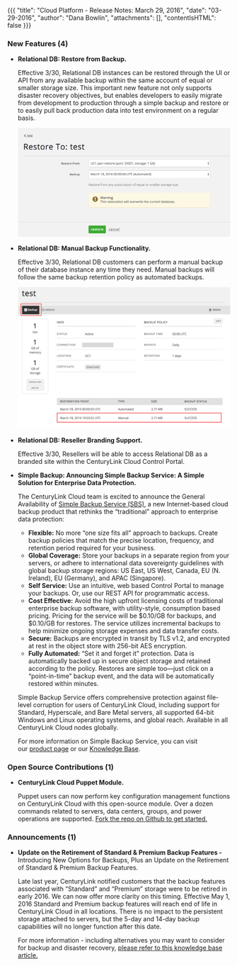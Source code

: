 {{{
"title": "Cloud Platform - Release Notes: March 29, 2016",
"date": "03-29-2016",
"author": "Dana Bowlin",
"attachments": [],
"contentIsHTML": false
}}}
### New Features (4)

* __Relational DB: Restore from Backup.__

  Effective 3/30, Relational DB instances can be restored through the UI or API from any available backup within the same account of equal or smaller storage size.  This important new feature not only supports disaster recovery objectives, but enables developers to easily migrate from development to production through a simple backup and restore or to easily pull back production data into test environment on a regular basis.

  ![Relational DB Restore](../../images/2016-03-29-release-notes-rdbs-restore.png)

* __Relational DB: Manual Backup Functionality.__

  Effective 3/30, Relational DB customers can perform a manual backup of their database instance any time they need.  Manual backups will follow the same backup retention policy as automated backups.

  ![Relational DB Restore](../../images/2016-03-29-release-notes-rdbs-manual-backup.png)

* __Relational DB: Reseller Branding Support.__

  Effective 3/30, Resellers will be able to access Relational DB as a branded site within the CenturyLink Cloud Control Portal.

* __Simple Backup: Announcing Simple Backup Service: A Simple Solution for Enterprise Data Protection.__

	The CenturyLink Cloud team is excited to announce the General Availability of [Simple Backup Service (SBS)](https://www.ctl.io/simple-backup-service/), a new Internet-based cloud backup product that rethinks the “traditional” approach to enterprise data protection:
	- **Flexible:** No more “one size fits all” approach to backups.  Create backup policies that match the precise location, frequency, and retention period required for your business.
	- **Global Coverage:** Store your backups in a separate region from your servers, or adhere to international data sovereignty guidelines with global backup storage regions: US East, US West, Canada, EU (N. Ireland), EU (Germany), and APAC (Singapore).
	- **Self Service:** Use an intuitive, web based Control Portal to manage your backups.  Or, use our REST API for programmatic access.
	- **Cost Effective:** Avoid the high upfront licensing costs of traditional enterprise backup software, with utility-style, consumption based pricing.  Pricing for the service will be $0.10/GB for backups, and $0.10/GB for restores.  The service utilizes incremental backups to help minimize ongoing storage expenses and data transfer costs.
	- **Secure:** Backups are encrypted in transit by TLS v1.2, and encrypted at rest in the object store with 256-bit AES encryption.
	- **Fully Automated:** “Set it and forget it” protection. Data is automatically backed up in secure object storage and retained according to the policy. Restores are simple too—just click on a “point-in-time” backup event, and the data will be automatically restored within minutes.

	Simple Backup Service offers comprehensive protection against file-level corruption for users of CenturyLink Cloud, including support for Standard, Hyperscale, and Bare Metal servers, all supported 64-bit Windows and Linux operating systems, and global reach. Available in all CenturyLink Cloud nodes globally.

	For more information on Simple Backup Service, you can visit our [product page](https://www.ctl.io/simple-backup-service/) or our [Knowledge Base](https://www.ctl.io/knowledge-base/backup/).


### Open Source Contributions (1)

* __CenturyLink Cloud Puppet Module.__

	Puppet users can now perform key configuration management functions on CenturyLink Cloud with this open-source module. Over a dozen commands related to servers, data centers, groups, and power operations are supported. [Fork the repo on Github to get started.](https://github.com/CenturyLinkCloud/clc-puppet)

### Announcements (1)

* __Update on the Retirement of Standard & Premium Backup Features -__ Introducing New Options for Backups, Plus an Update on the Retirement of Standard & Premium Backup Features.

 	Late last year, CenturyLink notified customers that the backup features associated with “Standard” and “Premium” storage were to be retired in early 2016.
	We can now offer more clarity on this timing. Effective May 1, 2016 Standard and Premium backup features will reach end of life in CenturyLink Cloud in all locations. There is no impact to the persistent storage attached to servers, but the 5-day and 14-day backup capabilities will no longer function after this date.

  For more information - including alternatives you may want to consider for backup and disaster recovery, [please refer to this knowledge base article.](https://www.ctl.io/knowledge-base/support/introducing-new-options-for-backups/)

